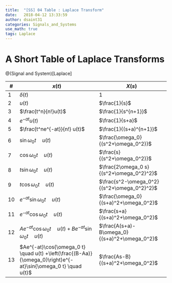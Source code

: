 ```yaml
---
title:  "[SS] 04 Table : Laplace Transform"
date:   2018-04-12 13:33:59
author: dsaint31
categories: Signals_and_Systems
use_math: true
tags: Laplace
---
```


# A Short Table of Laplace Transforms 
@(Signal and System)[Laplace]

| # | $x(t)$             | $X(s)$ |
|---|--------------------|----------------------|
|1| $\delta(t)$ | $1$|
|2| $u(t)$ | $\frac{1}{s}$|
|3| $\frac{t^n}{n!}u(t)$ | $\frac{1}{s^{n+1}}$|
|4| $e^{-at} u(t)$ | $\frac{1}{s+a}$|
|5| $\frac{t^ne^{-at}}{n!} u(t)$ | $\frac{1}{(s+a)^{n+1}}$|
|6| $\sin{\omega_0 t} \quad u(t)$ | $\frac{\omega_0}{(s^2+\omega_0^2)}$|
|7| $\cos{\omega_0 t} \quad u(t)$ | $\frac{s}{(s^2+\omega_0^2)}$|
|8| $t\sin{\omega_0 t} \quad u(t)$ | $\frac{2\omega_0 s}{(s^2+\omega_0^2)^2}$|
|9| $t\cos{\omega_0 t} \quad u(t)$ | $\frac{s^2-\omega_0^2}{(s^2+\omega_0^2)^2}$|
|10| $e^{-at}\sin{\omega_0 t} \quad u(t)$ | $\frac{\omega_0}{(s+a)^2+\omega_0^2}$|
|11| $e^{-at}\cos{\omega_0 t} \quad u(t)$ | $\frac{s+a}{(s+a)^2+\omega_0^2}$|
|12| $Ae^{-at}\cos{\omega_0 t} \quad u(t) +Be^{-at}\sin{\omega_0 t} \quad u(t)$ | $\frac{A(s+a)-B\omega_0}{(s+a)^2+\omega_0^2}$|
|13| $Ae^{-at}\cos{\omega_0 t} \quad u(t) +\left(\frac{(B-Aa)}{\omega_0}\right)e^{-at}\sin{\omega_0 t} \quad u(t)$ | $\frac{As-B}{(s+a)^2+\omega_0^2}$|
